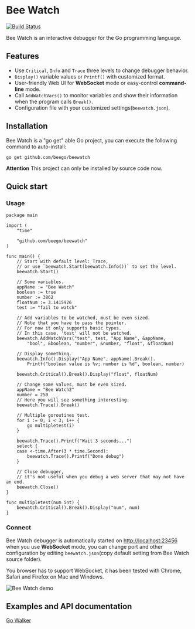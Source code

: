 # Bee Watch

[![Build Status](https://drone.io/github.com/beego/beewatch/status.png)](https://drone.io/github.com/beego/beewatch/latest)

Bee Watch is an interactive debugger for the Go programming language.

## Features

- Use `Critical`, `Info` and `Trace` three levels to change debugger behavior.
- `Display()` variable values or `Printf()` with customized format.
- User-friendly Web UI for **WebSocket** mode or easy-control **command-line** mode.
- Call `AddWatchVars()` to monitor variables and show their information when the program calls `Break()`.
- Configuration file with your customized settings(`beewatch.json`).

## Installation

Bee Watch is a "go get" able Go project, you can execute the following command to auto-install:

	go get github.com/beego/beewatch

**Attention** This project can only be installed by source code now.

## Quick start

### Usage

	package main

	import (
		"time"

		"github.com/beego/beewatch"
	)

	func main() {
		// Start with default level: Trace,
		// or use `beewatch.Start(beewatch.Info())` to set the level.
		beewatch.Start()

		// Some variables.
		appName := "Bee Watch"
		boolean := true
		number := 3862
		floatNum := 3.1415926
		test := "fail to watch"

		// Add variables to be watched, must be even sized.
		// Note that you have to pass the pointer.
		// For now it only supports basic types.
		// In this case, 'test' will not be watched.
		beewatch.AddWatchVars("test", test, "App Name", &appName,
			"bool", &boolean, "number", &number, "float", &floatNum)

		// Display something.
		beewatch.Info().Display("App Name", appName).Break().
			Printf("boolean value is %v; number is %d", boolean, number)

		beewatch.Critical().Break().Display("float", floatNum)

		// Change some values, must be even sized.
		appName = "Bee Watch2"
		number = 250
		// Here you will see something interesting.
		beewatch.Trace().Break()

		// Multiple goroutines test.
		for i := 0; i < 3; i++ {
			go multipletest(i)
		}

		beewatch.Trace().Printf("Wait 3 seconds...")
		select {
		case <-time.After(3 * time.Second):
			beewatch.Trace().Printf("Done debug")
		}
	
		// Close debugger,
		// it's not useful when you debug a web server that may not have an end.
		beewatch.Close()
	}

	func multipletest(num int) {
		beewatch.Critical().Break().Display("num", num)
	}

### Connect

Bee Watch debugger is automatically started on [http://localhost:23456](http://localhost:23456) when you use **WebSocket** mode, you can change port and other configuration by editing `beewatch.json`(copy default setting from Bee Watch source folder).

You browser has to support WebSocket, it has been tested with Chrome, Safari and Firefox on Mac and Windows.

![Bee Watch demo](https://github.com/beego/beewatch/blob/master/tests/images/demo_beewatch.png?raw=true)

## Examples and API documentation

[Go Walker](http://gowalker.org/github.com/beego/beewatch)

